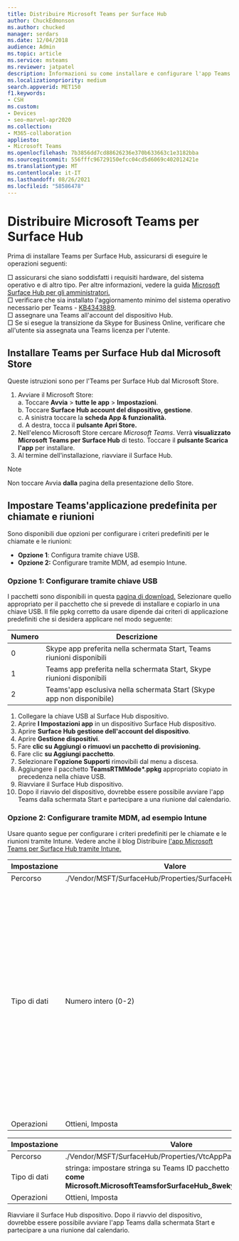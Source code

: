 ```yaml
---
title: Distribuire Microsoft Teams per Surface Hub
author: ChuckEdmonson
ms.author: chucked
manager: serdars
ms.date: 12/04/2018
audience: Admin
ms.topic: article
ms.service: msteams
ms.reviewer: jatpatel
description: Informazioni su come installare e configurare l'app Teams per Surface Hub in modo che Teams sia l'applicazione predefinita per chiamate e riunioni.
ms.localizationpriority: medium
search.appverid: MET150
f1.keywords:
- CSH
ms.custom:
- Devices
- seo-marvel-apr2020
ms.collection:
- M365-collaboration
appliesto:
- Microsoft Teams
ms.openlocfilehash: 7b3856dd7cd88626236e370b633663c1e3182bba
ms.sourcegitcommit: 556fffc96729150efcc04cd5d6069c402012421e
ms.translationtype: MT
ms.contentlocale: it-IT
ms.lasthandoff: 08/26/2021
ms.locfileid: "58586478"
---
```

# <a name="deploy-microsoft-teams-for-surface-hub"></a>Distribuire Microsoft Teams per Surface Hub

Prima di installare Teams per Surface Hub, assicurarsi di eseguire le operazioni seguenti:

 □ assicurarsi che siano soddisfatti i requisiti hardware, del sistema operativo e di altro tipo. Per altre informazioni, vedere la guida [Microsoft Surface Hub per gli amministratori.](/surface-hub/)<br>
 □ verificare che sia installato l'aggiornamento minimo del sistema operativo necessario per Teams - [KB4343889](https://support.microsoft.com/help/4343889).<br>
 □ assegnare una Teams all'account del dispositivo Hub.<br>
 □ Se si esegue la transizione da Skype for Business Online, verificare che all'utente sia assegnata una Teams licenza per l'utente.

## <a name="install-teams-for-surface-hub-from-the-microsoft-store"></a>Installare Teams per Surface Hub dal Microsoft Store 

Queste istruzioni sono per l'Teams per Surface Hub dal Microsoft Store. 
 
1. Avviare il Microsoft Store:<br>
   a. Toccare **Avvia**  >  **tutte le app**  >  **Impostazioni**.<br> b. Toccare **Surface Hub account del dispositivo, gestione**.<br>
   c. A sinistra toccare la **scheda App & funzionalità.**<br> d. A destra, tocca il **pulsante Apri Store.** 
2. Nell'elenco Microsoft Store cercare *Microsoft Teams*. Verrà **visualizzato Microsoft Teams per Surface Hub** di testo. Toccare il **pulsante Scarica l'app** per installare.  
3. Al termine dell'installazione, riavviare il Surface Hub. 

> [!NOTE]
> Non toccare Avvia **dalla** pagina della presentazione dello Store.

## <a name="make-teams-the-default-calling-and-meetings-application"></a>Impostare Teams'applicazione predefinita per chiamate e riunioni
 
Sono disponibili due opzioni per configurare i criteri predefiniti per le chiamate e le riunioni: 

- **Opzione 1**: Configura tramite chiave USB. 
- **Opzione 2:** Configurare tramite MDM, ad esempio Intune.
 
### <a name="option-1-configure-via-usb-key"></a>Opzione 1: Configurare tramite chiave USB 
 
I pacchetti sono disponibili in questa [pagina di download.](https://1drv.ms/f/s!ArcnbnREun0Vnp9Wps9MlWB-UJZw3g) Selezionare quello appropriato per il pacchetto che si prevede di installare e copiarlo in una chiave USB. Il file ppkg corretto da usare dipende dai criteri di applicazione predefiniti che si desidera applicare nel modo seguente: 

|Numero  |Descrizione  |
|---------|---------|
|0     | Skype app preferita nella schermata Start, Teams riunioni disponibili        |
|1     | Teams app preferita nella schermata Start, Skype riunioni disponibili        |
|2     | Teams'app esclusiva nella schermata Start (Skype app non disponibile)        |
 
1. Collegare la chiave USB al Surface Hub dispositivo. 
2. Aprire **l Impostazioni app** in un dispositivo Surface Hub dispositivo. 
3. Aprire **Surface Hub gestione dell'account del dispositivo**.
4. Aprire **Gestione dispositivi**. 
5. Fare **clic su Aggiungi o rimuovi un pacchetto di provisioning.** 
6. Fare clic **su Aggiungi pacchetto**.
7. Selezionare **l'opzione Supporti** rimovibili dal menu a discesa. 
8. Aggiungere il pacchetto <strong>TeamsRTMMode*.ppkg</strong> appropriato copiato in precedenza nella chiave USB. 
9. Riavviare il Surface Hub dispositivo. 
10. Dopo il riavvio del dispositivo, dovrebbe essere possibile avviare l'app Teams dalla schermata Start e partecipare a una riunione dal calendario. 

### <a name="option-2-configure-via-mdm-such-as-intune"></a>Opzione 2: Configurare tramite MDM, ad esempio Intune 

Usare quanto segue per configurare i criteri predefiniti per le chiamate e le riunioni tramite Intune. Vedere anche il blog Distribuire [l'app Microsoft Teams per Surface Hub tramite Intune.](https://y0av.me/2018/07/16/deploy-the-microsoft-teams-for-surface-hub-app-using-intune/)

|Impostazione   |Valore    |Descrizione    |
|----------|---------|---------|
|Percorso      | ./Vendor/MSFT/SurfaceHub/Properties/SurfaceHubMeetingMode        |
|Tipo di dati | Numero intero (0-2)   |0 - Skype app preferita nella schermata Start, Teams riunioni disponibili<br>1 - Teams app preferita nella schermata Start, Skype riunioni disponibili<br>2 - Teams app esclusiva nella schermata Start (Skype app non disponibile) |
|Operazioni| Ottieni, Imposta        |

|Impostazione   |Valore    |
|----------|---------|
|Percorso      | ./Vendor/MSFT/SurfaceHub/Properties/VtcAppPackageId        |
|Tipo di dati | stringa: impostare stringa su Teams ID pacchetto dell'applicazione **come Microsoft.MicrosoftTeamsforSurfaceHub_8wekyb3d8bbwe!Teams** |
|Operazioni| Ottieni, Imposta        |

Riavviare il Surface Hub dispositivo. Dopo il riavvio del dispositivo, dovrebbe essere possibile avviare l'app Teams dalla schermata Start e partecipare a una riunione dal calendario.